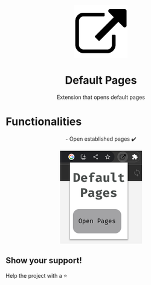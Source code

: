 
<p align="center">
  <img src="./extension-dfpages/icon.png" width="140px" />
</p>

<h1 align="center">Default Pages</h1>
<p align="center">Extension that opens default pages</p>



# Functionalities
<p align="center">
- Open established pages ✔️
<br>
<br>
<img src="./extension-dfpages/screenshots/screenshot.png" />
</p>


## Show your support!

Help the project with a ⭐️

